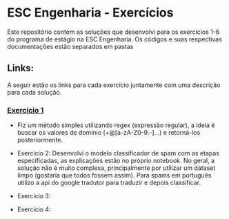 # ESC Engenharia - Exercícios 
Este repositório contém as soluções que desenvolvi para os exercícios 1-6 do programa de estágio na ESC Engenharia. Os códigos e suas respectivas documentações estão separados em pastas

## Links:
A seguir estão os links para cada exercício juntamente com uma descrição para cada solução.


### [Exercício 1](https://github.com/igorlix/ESC-Engenharia_Exercicios/tree/main/exercicio1_emails)
- Fiz um método simples utilizando regex (expressão regular), a ideia é buscar os valores de domínio (+@[a-zA-Z0-9.-]...) e retorná-los posteriormente.


- Exercício 2:
Desenvolvi o modelo classificador de spam com as etapas específicadas, as explicações estão no próprio notebook. 
No geral, a solução não é muito complexa, principalmente por utilizar um dataset limpo (gostaria que todos fossem assim). Para spams em português utilizo a api do google tradutor para traduzir e depois classificar.


- Exercício 3:


- Exercício 4: